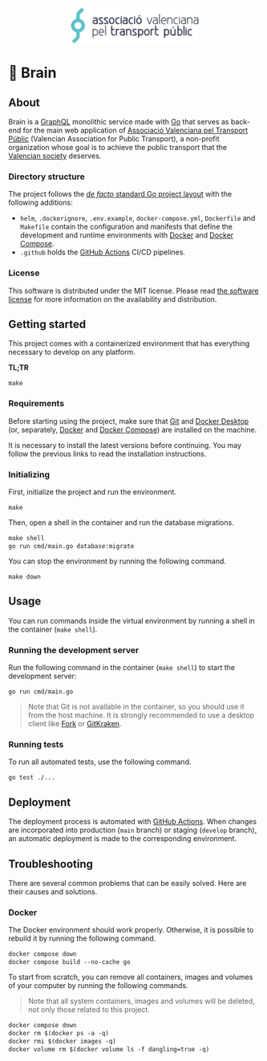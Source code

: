<p align="center"><a href="https://avptp.org"><img src="https://raw.githubusercontent.com/avptp/face/develop/src/images/imagotype.svg" height="70px"></a></p>

# 🧠 Brain

## About

Brain is a [GraphQL](https://graphql.org) monolithic service made with [Go](https://go.dev) that serves as back-end for the main web application of [Associació Valenciana pel Transport Públic](https://avptp.org) (Valencian Association for Public Transport), a non-profit organization whose goal is to achieve the public transport that the [Valencian society](https://en.wikipedia.org/wiki/Valencian_Community) deserves.

### Directory structure

The project follows the [_de facto_ standard Go project layout](https://github.com/golang-standards/project-layout) with the following additions:

- `helm`, `.dockerignore`, `.env.example`, `docker-compose.yml`, `Dockerfile` and `Makefile` contain the configuration and manifests that define the development and runtime environments with [Docker](https://www.docker.com) and [Docker Compose](https://docs.docker.com/compose).
- `.github` holds the [GitHub Actions](https://github.com/features/actions) CI/CD pipelines.

### License

This software is distributed under the MIT license. Please read [the software license](license.md) for more information on the availability and distribution.

## Getting started

This project comes with a containerized environment that has everything necessary to develop on any platform.

**TL;TR**

```Shell
make
```

### Requirements

Before starting using the project, make sure that [Git](https://git-scm.com) and [Docker Desktop](https://www.docker.com/products/docker-desktop/) (or, separately, [Docker](https://docs.docker.com/engine/install) and [Docker Compose](https://docs.docker.com/compose/install/)) are installed on the machine.

It is necessary to install the latest versions before continuing. You may follow the previous links to read the installation instructions.

### Initializing

First, initialize the project and run the environment.

```Shell
make
```

Then, open a shell in the container and run the database migrations.

```Shell
make shell
go run cmd/main.go database:migrate
```

You can stop the environment by running the following command.

```Shell
make down
```

## Usage

You can run commands inside the virtual environment by running a shell in the container (`make shell`).

### Running the development server

Run the following command in the container (`make shell`) to start the development server:

```Shell
go run cmd/main.go
```

> Note that Git is not available in the container, so you should use it from the host machine. It is strongly recommended to use a desktop client like [Fork](https://git-fork.com) or [GitKraken](https://www.gitkraken.com).

### Running tests

To run all automated tests, use the following command.

```Shell
go test ./...
```

## Deployment

The deployment process is automated with [GitHub Actions](https://github.com/features/actions). When changes are incorporated into production (`main` branch) or staging (`develop` branch), an automatic deployment is made to the corresponding environment.

## Troubleshooting

There are several common problems that can be easily solved. Here are their causes and solutions.

### Docker

The Docker environment should work properly. Otherwise, it is possible to rebuild it by running the following command.

```Shell
docker compose down
docker compose build --no-cache go
```

To start from scratch, you can remove all containers, images and volumes of your computer by running the following commands.

> Note that all system containers, images and volumes will be deleted, not only those related to this project.

```Shell
docker compose down
docker rm $(docker ps -a -q)
docker rmi $(docker images -q)
docker volume rm $(docker volume ls -f dangling=true -q)
```
